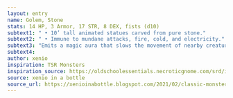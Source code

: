```yaml
---
layout: entry 
name: Golem, Stone
stats: 14 HP, 3 Armor, 17 STR, 8 DEX, fists (d10)
subtext1: " • 10’ tall animated statues carved from pure stone."
subtext2: " • Immune to mundane attacks, fire, cold, and electricity."
subtext3: "Emits a magic aura that slows the movement of nearby creatures."
subtext4: 
author: xenio
inspiration: TSR Monsters
inspiration_source: https://oldschoolessentials.necroticgnome.com/srd/index.php/Monster_Descriptions
source: xenio in a bottle
source_url: https://xenioinabottle.blogspot.com/2021/02/classic-monsters-for-cairnito-part-1.html
---
```


